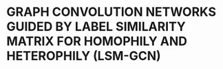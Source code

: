 # GRAPH CONVOLUTION NETWORKS GUIDED BY LABEL SIMILARITY MATRIX FOR HOMOPHILY AND HETEROPHILY (LSM-GCN)
## 
